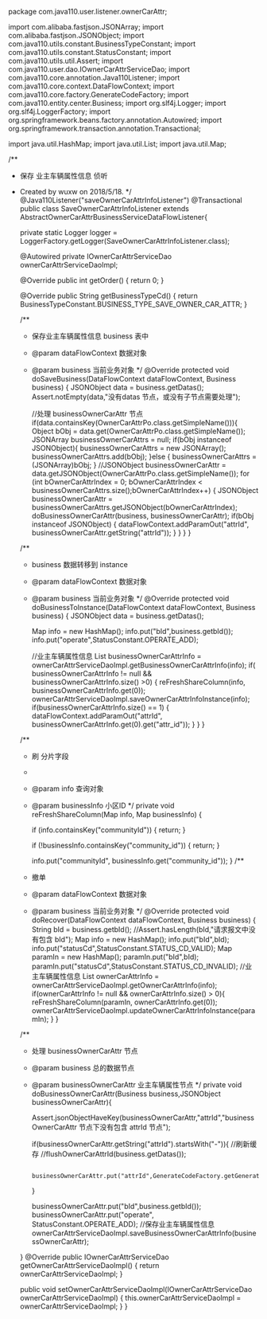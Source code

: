 package com.java110.user.listener.ownerCarAttr;

import com.alibaba.fastjson.JSONArray;
import com.alibaba.fastjson.JSONObject;
import com.java110.utils.constant.BusinessTypeConstant;
import com.java110.utils.constant.StatusConstant;
import com.java110.utils.util.Assert;
import com.java110.user.dao.IOwnerCarAttrServiceDao;
import com.java110.core.annotation.Java110Listener;
import com.java110.core.context.DataFlowContext;
import com.java110.core.factory.GenerateCodeFactory;
import com.java110.entity.center.Business;
import org.slf4j.Logger;
import org.slf4j.LoggerFactory;
import org.springframework.beans.factory.annotation.Autowired;
import org.springframework.transaction.annotation.Transactional;

import java.util.HashMap;
import java.util.List;
import java.util.Map;

/**
 * 保存 业主车辆属性信息 侦听
 * Created by wuxw on 2018/5/18.
 */
@Java110Listener("saveOwnerCarAttrInfoListener")
@Transactional
public class SaveOwnerCarAttrInfoListener extends AbstractOwnerCarAttrBusinessServiceDataFlowListener{

    private static Logger logger = LoggerFactory.getLogger(SaveOwnerCarAttrInfoListener.class);

    @Autowired
    private IOwnerCarAttrServiceDao ownerCarAttrServiceDaoImpl;

    @Override
    public int getOrder() {
        return 0;
    }

    @Override
    public String getBusinessTypeCd() {
        return BusinessTypeConstant.BUSINESS_TYPE_SAVE_OWNER_CAR_ATTR;
    }

    /**
     * 保存业主车辆属性信息 business 表中
     * @param dataFlowContext 数据对象
     * @param business 当前业务对象
     */
    @Override
    protected void doSaveBusiness(DataFlowContext dataFlowContext, Business business) {
        JSONObject data = business.getDatas();
        Assert.notEmpty(data,"没有datas 节点，或没有子节点需要处理");

        //处理 businessOwnerCarAttr 节点
        if(data.containsKey(OwnerCarAttrPo.class.getSimpleName())){
            Object bObj = data.get(OwnerCarAttrPo.class.getSimpleName());
            JSONArray businessOwnerCarAttrs = null;
            if(bObj instanceof JSONObject){
                businessOwnerCarAttrs = new JSONArray();
                businessOwnerCarAttrs.add(bObj);
            }else {
                businessOwnerCarAttrs = (JSONArray)bObj;
            }
            //JSONObject businessOwnerCarAttr = data.getJSONObject(OwnerCarAttrPo.class.getSimpleName());
            for (int bOwnerCarAttrIndex = 0; bOwnerCarAttrIndex < businessOwnerCarAttrs.size();bOwnerCarAttrIndex++) {
                JSONObject businessOwnerCarAttr = businessOwnerCarAttrs.getJSONObject(bOwnerCarAttrIndex);
                doBusinessOwnerCarAttr(business, businessOwnerCarAttr);
                if(bObj instanceof JSONObject) {
                    dataFlowContext.addParamOut("attrId", businessOwnerCarAttr.getString("attrId"));
                }
            }
        }
    }

    /**
     * business 数据转移到 instance
     * @param dataFlowContext 数据对象
     * @param business 当前业务对象
     */
    @Override
    protected void doBusinessToInstance(DataFlowContext dataFlowContext, Business business) {
        JSONObject data = business.getDatas();

        Map info = new HashMap();
        info.put("bId",business.getbId());
        info.put("operate",StatusConstant.OPERATE_ADD);

        //业主车辆属性信息
        List<Map> businessOwnerCarAttrInfo = ownerCarAttrServiceDaoImpl.getBusinessOwnerCarAttrInfo(info);
        if( businessOwnerCarAttrInfo != null && businessOwnerCarAttrInfo.size() >0) {
            reFreshShareColumn(info, businessOwnerCarAttrInfo.get(0));
            ownerCarAttrServiceDaoImpl.saveOwnerCarAttrInfoInstance(info);
            if(businessOwnerCarAttrInfo.size() == 1) {
                dataFlowContext.addParamOut("attrId", businessOwnerCarAttrInfo.get(0).get("attr_id"));
            }
        }
    }


    /**
     * 刷 分片字段
     *
     * @param info         查询对象
     * @param businessInfo 小区ID
     */
    private void reFreshShareColumn(Map info, Map businessInfo) {

        if (info.containsKey("communityId")) {
            return;
        }

        if (!businessInfo.containsKey("community_id")) {
            return;
        }

        info.put("communityId", businessInfo.get("community_id"));
    }
    /**
     * 撤单
     * @param dataFlowContext 数据对象
     * @param business 当前业务对象
     */
    @Override
    protected void doRecover(DataFlowContext dataFlowContext, Business business) {
        String bId = business.getbId();
        //Assert.hasLength(bId,"请求报文中没有包含 bId");
        Map info = new HashMap();
        info.put("bId",bId);
        info.put("statusCd",StatusConstant.STATUS_CD_VALID);
        Map paramIn = new HashMap();
        paramIn.put("bId",bId);
        paramIn.put("statusCd",StatusConstant.STATUS_CD_INVALID);
        //业主车辆属性信息
        List<Map> ownerCarAttrInfo = ownerCarAttrServiceDaoImpl.getOwnerCarAttrInfo(info);
        if(ownerCarAttrInfo != null && ownerCarAttrInfo.size() > 0){
            reFreshShareColumn(paramIn, ownerCarAttrInfo.get(0));
            ownerCarAttrServiceDaoImpl.updateOwnerCarAttrInfoInstance(paramIn);
        }
    }



    /**
     * 处理 businessOwnerCarAttr 节点
     * @param business 总的数据节点
     * @param businessOwnerCarAttr 业主车辆属性节点
     */
    private void doBusinessOwnerCarAttr(Business business,JSONObject businessOwnerCarAttr){

        Assert.jsonObjectHaveKey(businessOwnerCarAttr,"attrId","businessOwnerCarAttr 节点下没有包含 attrId 节点");

        if(businessOwnerCarAttr.getString("attrId").startsWith("-")){
            //刷新缓存
            //flushOwnerCarAttrId(business.getDatas());

            businessOwnerCarAttr.put("attrId",GenerateCodeFactory.getGeneratorId(GenerateCodeFactory.CODE_PREFIX_attrId));

        }

        businessOwnerCarAttr.put("bId",business.getbId());
        businessOwnerCarAttr.put("operate", StatusConstant.OPERATE_ADD);
        //保存业主车辆属性信息
        ownerCarAttrServiceDaoImpl.saveBusinessOwnerCarAttrInfo(businessOwnerCarAttr);

    }
    @Override
    public IOwnerCarAttrServiceDao getOwnerCarAttrServiceDaoImpl() {
        return ownerCarAttrServiceDaoImpl;
    }

    public void setOwnerCarAttrServiceDaoImpl(IOwnerCarAttrServiceDao ownerCarAttrServiceDaoImpl) {
        this.ownerCarAttrServiceDaoImpl = ownerCarAttrServiceDaoImpl;
    }
}
